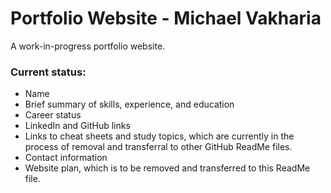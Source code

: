 # Portfolio Website - Michael Vakharia

A work-in-progress portfolio website. 

### Current status:

- Name
- Brief summary of skills, experience, and education
- Career status
- LinkedIn and GitHub links
- Links to cheat sheets and study topics, which are currently in the process of removal and transferral to other GitHub ReadMe files.
- Contact information
- Website plan, which is to be removed and transferred to this ReadMe file.
